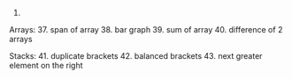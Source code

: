 1.

Arrays:
37. span of array
38. bar graph
39. sum of array
40. difference of 2 arrays

Stacks: 
41. duplicate brackets
42. balanced brackets
43. next greater element on the right

